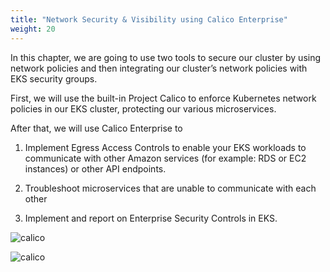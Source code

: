 ```yaml
---
title: "Network Security & Visibility using Calico Enterprise"
weight: 20
---
```


In this chapter, we are going to use two tools to secure our cluster by using network policies and then integrating our cluster’s network policies with EKS security groups.

First, we will use the built-in Project Calico to enforce Kubernetes network policies in our EKS cluster, protecting our various microservices.

After that, we will use Calico Enterprise to
 1) Implement Egress Access Controls to enable your EKS workloads to communicate with other Amazon services (for example: RDS     or EC2 instances) or other API endpoints.

 2) Troubleshoot microservices that are unable to communicate with each other
 
 3) Implement and report on Enterprise Security Controls in EKS.
 
![calico](/images/Project-Calico-logo-1000px.png)


![calico](/images/Calico-enterprise-picture.png)

